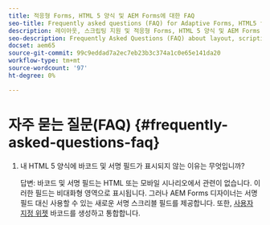```yaml
---
title: 적응형 Forms, HTML 5 양식 및 AEM Forms에 대한 FAQ
seo-title: Frequently asked questions (FAQ) for Adaptive Forms, HTML5 forms, and AEM Forms
description: 레이아웃, 스크립팅 지원 및 적응형 Forms, HTML 5 양식 및 AEM Forms 범위에 대한 FAQ(자주 묻는 질문)입니다.
seo-description: Frequently Asked Questions (FAQ) about layout, scripting support, and scope of Adaptive Forms, HTML5 forms, and AEM Forms.
docset: aem65
source-git-commit: 99c9eddad7a2ec7eb23b3c374a1c0e65e141da20
workflow-type: tm+mt
source-wordcount: '97'
ht-degree: 0%

---
```



# 자주 묻는 질문(FAQ) {#frequently-asked-questions-faq}

1. 내 HTML 5 양식에 바코드 및 서명 필드가 표시되지 않는 이유는 무엇입니까?

   답변: 바코드 및 서명 필드는 HTML 또는 모바일 시나리오에서 관련이 없습니다. 이러한 필드는 비대화형 영역으로 표시됩니다. 그러나 AEM Forms 디자이너는 서명 필드 대신 사용할 수 있는 새로운 서명 스크리블 필드를 제공합니다. 또한, [사용자 지정 위젯](../../forms/using/custom-widgets.md) 바코드를 생성하고 통합합니다.


